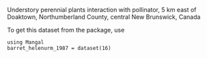 Understory perennial plants interaction with pollinator, 5 km east of Doaktown, Northumberland County, central New Brunswick, Canada

To get this dataset from the package, use

    using Mangal
    barret_helenurm_1987 = dataset(16)


